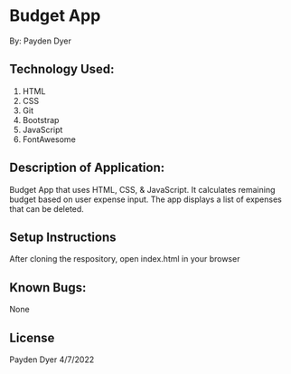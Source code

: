 # Budget App
By: Payden Dyer

## Technology Used:
1. HTML
2. CSS
3. Git
4. Bootstrap
5. JavaScript
6. FontAwesome

## Description of Application:
Budget App that uses HTML, CSS, & JavaScript. It calculates remaining budget based on user expense input. The app displays a list of expenses that can be deleted.

## Setup Instructions
After cloning the respository, open index.html in your browser

## Known Bugs:
None

## License
Payden Dyer 4/7/2022
